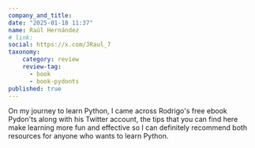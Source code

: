 ```yaml
---
company_and_title: 
date: "2025-01-18 11:37"
name: Raúl Hernández
# link:
social: https://x.com/JRaul_7
taxonomy:
    category: review
    review-tag:
      - book
      - book-pydonts
published: true
---
```


On my journey to learn Python, I came across Rodrigo's free ebook Pydon'ts along with his Twitter account, the tips that you can find here make learning more fun and effective so I can definitely recommend both resources for anyone who wants to learn Python.
